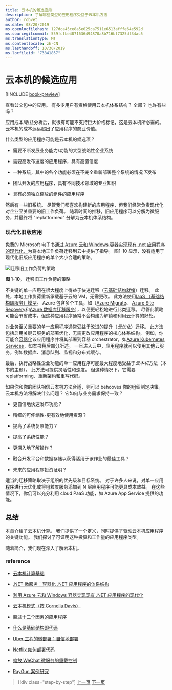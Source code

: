 ```yaml
---
title: 云本机的候选应用
description: 了解哪些类型的应用程序受益于云本机方法
author: robvet
ms.date: 08/20/2019
ms.openlocfilehash: 127dca45ce8a5e025ca7511e6513afffe64e592d
ms.sourcegitcommit: 559fcfbe4871636494870a8b716bf7325df34ac5
ms.translationtype: MT
ms.contentlocale: zh-CN
ms.lasthandoff: 10/30/2019
ms.locfileid: "73841857"
---
```

# <a name="candidate-apps-for-cloud-native"></a>云本机的候选应用

[!INCLUDE [book-preview](../../../includes/book-preview.md)]

查看公文包中的应用。 有多少用户有资格使用云本机体系结构？ 全部？ 也许有些吗？

应用成本/收益分析后，就很有可能不支持巨大价格标记，这是云本机所必需的。 云本机的成本远远超出了应用程序的商业价值。

什么类型的应用程序可能是云本机的候选项？

- 需要不断发展业务能力/功能的大型战略性企业系统

- 需要高发布速度的应用程序，具有高置信度

- 一种系统，其中的各个功能必须在不完全重新部署整个系统的情况*下*发布

- 团队开发的应用程序，具有不同技术领域的专业知识

- 具有必须独立缩放的组件的应用程序

然后有一些旧系统。 尽管我们都喜欢构建新的应用程序，但我们经常负责现代化对企业至关重要的旧工作负荷。 随着时间的推移，旧应用程序可以分解为微服务，并最终将 "replatformed" 分解为云本机体系结构。

### <a name="modernizing-legacy-apps"></a>现代化旧版应用

免费的 Microsoft 电子书[通过 Azure 云和 Windows 容器实现现有 .net 应用程序的现代化，](https://dotnet.microsoft.com/download/thank-you/modernizing-existing-net-apps-ebook)为将本地工作负荷迁移到云中提供了指导。 图1-10 显示，没有适用于现代化旧版应用程序的单个大小合适的策略。

![迁移旧工作负荷的策略](./media/strategies-for-migrating-legacy-workloads.png)

**图 1-10**。 迁移旧工作负荷的策略

不关键的单一应用在很大程度上得益于快速迁移（[云基础结构就绪](https://docs.microsoft.com/dotnet/standard/modernize-with-azure-and-containers/lift-and-shift-existing-apps-azure-iaas)）迁移。 此处，本地工作负荷重新承载基于云的 VM，无需更改。 此方法使用[IaaS （基础结构即服务）模型](https://azure.microsoft.com/overview/what-is-iaas/)。 Azure 包含多个工具，如（[Azure Migrate](https://aka.ms/azuremigrate)、 [Azure Site Recovery](https://azure.microsoft.com/services/site-recovery/)和[Azure 数据库迁移服务](https://azure.microsoft.com/campaigns/database-migration/)），以便更轻松地进行此类迁移。 尽管此策略可能会节省成本，但这种应用程序通常不会构建为解锁和利用云计算的好处。

对业务至关重要的单一应用程序通常受益于改进的提升（*云优化*）迁移。 此方法包括启用关键云服务的部署优化，无需更改应用程序的核心体系结构。 例如，你可能会[容器化](https://docs.microsoft.com/virtualization/windowscontainers/about/)该应用程序并将其部署到容器 orchestrator，如[Azure Kubernetes Services](https://azure.microsoft.com/services/kubernetes-service/)，如本书稍后部分所述。 一旦进入云中，应用程序就可以使用其他云服务，例如数据库、消息队列、监视和分布式缓存。

最后，执行战略性企业功能的单一应用程序可能最大程度地受益于*云本机*方法（本书的主题）。 此方法可提供灵活性和速度。 但这种情况下，它需要 replatforming、重新架构和重写代码。

如果你和你的团队相信云本机方法合适，则可以 behooves 你的组织制定决策。 云本机方法将解决什么问题？ 它如何与业务需求保持一致？

- 更自信地快速发布功能？

- 精细的可伸缩性-更有效地使用资源？

- 提高了系统复原能力？

- 提高了系统性能？

- 更深入地了解操作？

- 融合开发平台和数据存储以获得适用于该作业的最佳工具？

- 未来的应用程序投资证明？

适当的迁移策略取决于组织的优先级和目标系统。 对于许多人来说，对单一应用程序进行云优化或将粗粒度服务添加到 N 层应用程序可能更具成本效益。 在这些情况下，你仍可以充分利用 cloud PaaS 功能，如 Azure App Service 提供的功能。

## <a name="summary"></a>总结

本章介绍了云本机计算。 我们提供了一个定义，同时提供了驱动云本机应用程序的关键功能。 我们探讨了可证明这种投资和工作量的应用程序类型。

随着简介，我们现在深入了解云本机。

### <a name="references"></a>reference

- [云本机计算基础](https://www.cncf.io/)

- [.NET 微服务：容器化 .NET 应用程序的体系结构](https://dotnet.microsoft.com/download/thank-you/microservices-architecture-ebook)

- [利用 Azure 云和 Windows 容器实现现有 .NET 应用程序的现代化](https://dotnet.microsoft.com/download/thank-you/modernizing-existing-net-apps-ebook)

- [云本机模式（按 Cornelia Davis）](https://www.manning.com/books/cloud-native-patterns)

- [超过十二个因素的应用程序](https://content.pivotal.io/blog/beyond-the-twelve-factor-app)

- [什么是基础结构即代码](https://docs.microsoft.com/azure/devops/learn/what-is-infrastructure-as-code)

- [Uber 工程的微部署：自信地部署](https://eng.uber.com/micro-deploy/)

- [Netflix 如何部署代码](https://www.infoq.com/news/2013/06/netflix/)

- [缩放 WeChat 微服务的重载控制](https://www.cs.columbia.edu/~ruigu/papers/socc18-final100.pdf)

- [RayGun 案例研究](https://raygun.com/case-study/ovation)

>[!div class="step-by-step"]
>[上一页](definition.md)
>[下一页](introduce-eshoponcontainers-reference-app.md)
